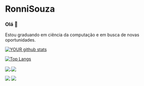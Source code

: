 # RonniSouza


### Olá 👋
Estou graduando em ciência da computação e em busca de novas oportunidades.

[ ![YOUR github stats](https://github-readme-stats.vercel.app/api?username=RonniSouza&count_private=true&show_icons=true&theme=radical)](https://github.com/RonniSouza)

[![Top Langs](https://github-readme-stats.vercel.app/api/top-langs/?username=RonniSouza&layout=compact&theme=radical)](https://github.com/RonniSouza)

<a href="https://github.com/RonniSouza/">
  <img align="center" src="https://github-readme-stats.vercel.app/api?username=RonniSouza&count_private=true&show_icons=true&theme=radical" />
</a>
<a href="https://github.com/RonniSouza/">
  <img align="center" width:"200px" height:"150px" src="https://github-readme-stats.vercel.app/api/top-langs/?username=RonniSouza&layout=compact&theme=radical" />
</a>





[<img src="https://img.shields.io/badge/linkedin-%230077B5.svg?&style=for-the-badge&logo=linkedin&logoColor=white" />](https://www.linkedin.com/in/ronni-souza/) [<img src = "https://img.shields.io/badge/instagram-%23E4405F.svg?&style=for-the-badge&logo=instagram&logoColor=white">](https://www.instagram.com/ronnisouza/) 
